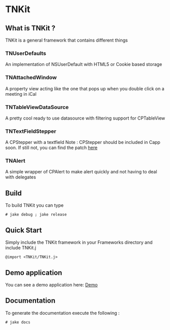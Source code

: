 # TNKit


## What is TNKit ?

TNKit is a general framework that contains different things

### TNUserDefaults
An implementation of NSUserDefault with HTML5 or Cookie based storage

### TNAttachedWindow
A property view acting like the one that pops up when you double click on a meeting in iCal

### TNTableViewDataSource
A pretty cool ready to use datasource with filtering support for CPTableView

### TNTextFieldStepper
A CPStepper with a textfield 
Note : CPStepper should be included in Capp soon. If still not, you can find the patch [here](http://github.com/primalmotion/cappuccino/tree/cpstepper-implementation)

### TNAlert
A simple wrapper of CPAlert to make alert quickly and not having to deal with delegates


## Build

To build TNKit you can type

    # jake debug ; jake release


## Quick Start

Simply include the TNKit framework in your Frameworks directory and include TNKit.j

    @import <TNKit/TNKit.j>


## Demo application

You can see a demo application here: [Demo](http://github.com/primalmotion/TNKit-Example/)


## Documentation

To generate the documentation execute the following :

    # jake docs
